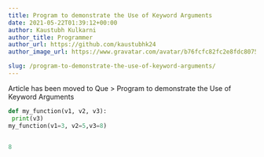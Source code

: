 ```yaml
---
title: Program to demonstrate the Use of Keyword Arguments
date: 2021-05-22T01:39:12+00:00
author: Kaustubh Kulkarni
author_title: Programmer
author_url: https://github.com/kaustubhk24
author_image_url: https://www.gravatar.com/avatar/b76fcfc82fc2e8fdc8075636f1735f61?s=200

slug: /program-to-demonstrate-the-use-of-keyword-arguments/
---
```

Article has been moved to
Que > Program to demonstrate the Use of Keyword Arguments

```python title="file.py"
def my_function(v1, v2, v3):
 print(v3)
my_function(v1=3, v2=5,v3=8)
```

```python title="Output"

8
```